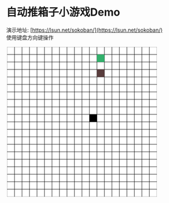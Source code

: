 # 自动推箱子小游戏Demo 

演示地址: [https://lsun.net/sokoban/](https://lsun.net/sokoban/)  
使用键盘方向键操作

![运行效果图](./demo.png)
